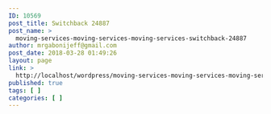 ```yaml
---
ID: 10569
post_title: Switchback 24887
post_name: >
  moving-services-moving-services-moving-services-switchback-24887
author: mrgabonijeff@gmail.com
post_date: 2018-03-28 01:49:26
layout: page
link: >
  http://localhost/wordpress/moving-services-moving-services-moving-services-switchback-24887/
published: true
tags: [ ]
categories: [ ]
---
```

